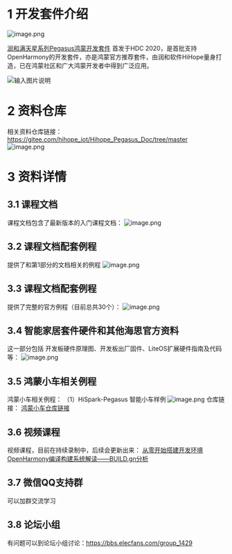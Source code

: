 # 1 开发套件介绍
![image.png](https://harmonyos.oss-cn-beijing.aliyuncs.com/images/202203/9168b6980cb02035caa25400ab5752ea909aa5.png?x-oss-process=image/resize,w_820,h_153)

[润和满天星系列Pegasus鸿蒙开发套件](https://item.taobao.com/item.htm?spm=a1z10.1-c-s.w5003-23341819265.1.bf644a82Da9PZK&id=622343426064&scene=taobao_shop) 首发于HDC 2020，是首批支持OpenHarmony的开发套件，亦是鸿蒙官方推荐套件，由润和软件HiHope量身打造，已在鸿蒙社区和广大鸿蒙开发者中得到广泛应用。

![输入图片说明](https://harmonyos.oss-cn-beijing.aliyuncs.com/images/202203/795f63b058ccfef973f6534b01069a19ec6672.png?x-oss-process=image/resize,w_820,h_678)

# 2 资料仓库

相关资料仓库链接：https://gitee.com/hihope_iot/Hihope_Pegasus_Doc/tree/master 
![image.png](https://harmonyos.oss-cn-beijing.aliyuncs.com/images/202203/e4befaa6825a85e4a7d385c12fcfe2bb082719.png?x-oss-process=image/resize,w_820,h_572)

# 3 资料详情

## 3.1 课程文档
课程文档包含了最新版本的入门课程文档：
![image.png](https://harmonyos.oss-cn-beijing.aliyuncs.com/images/202203/0881a7a41d4d3ca6c058707d81eb3178833f71.png?x-oss-process=image/resize,w_784,h_610)


## 3.2 课程文档配套例程
提供了和第1部分的文档相关的例程
![image.png](https://harmonyos.oss-cn-beijing.aliyuncs.com/images/202203/065fbc369da9e6205cf246559e0c54006a52f3.png?x-oss-process=image/resize,w_820,h_515)


## 3.3 课程文档配套例程
提供了完整的官方例程（目前总共30个）：
![image.png](https://harmonyos.oss-cn-beijing.aliyuncs.com/images/202203/43066b89558c993cdbf54540af9c86579d3cf4.png?x-oss-process=image/resize,w_820,h_688)


## 3.4 智能家居套件硬件和其他海思官方资料
这一部分包括 开发板硬件原理图、开发板出厂固件、LiteOS扩展硬件指南及代码等：
![image.png](https://harmonyos.oss-cn-beijing.aliyuncs.com/images/202203/07d9f4f25a64ca89549116d6b724790e43175d.png?x-oss-process=image/resize,w_820,h_601)

## 3.5 鸿蒙小车相关例程
鸿蒙小车相关例程：
（1）HiSpark-Pegasus 智能小车样例
![image.png](https://harmonyos.oss-cn-beijing.aliyuncs.com/images/202203/39796fb9517d3e1e041306a44387438ad6d6ad.png?x-oss-process=image/resize,w_820,h_444)
仓库链接：
[鸿蒙小车仓库链接](https://gitee.com/hihope_iot/hispark-pegasus-smart-car)


## 3.6 视频课程
视频课程，目前在持续录制中，后续会更新出来：
[从零开始搭建开发环境](https://www.bilibili.com/video/BV16R4y157xv?spm_id_from=333.999.0.0)
[OpenHarmony编译构建系统解读——BUILD.gn分析](https://www.bilibili.com/video/BV1EU4y1o7Qo?spm_id_from=333.999.0.0)


## 3.7 微信QQ支持群
可以加群交流学习

## 3.8 论坛小组
有问题可以到论坛小组讨论：https://bbs.elecfans.com/group_1429









